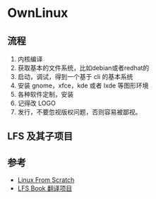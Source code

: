 # OwnLinux

## 流程

1. 内核编译
2. 获取基本的文件系统，比如debian或者redhat的
3. 启动，调试，得到一个基于 cli 的基本系统
4. 安装 gnome，xfce，kde 或者 lxde 等图形环境
5. 各种软件定制，安装
6. 记得改 LOGO
7. 发行，不要忽视版权问题，否则容易被鄙视。

## LFS 及其子项目

## 参考

* [Linux From Scratch](http://www.linuxfromscratch.org)
* [LFS Book 翻译项目](https://github.com/LCTT/LFS-BOOK)